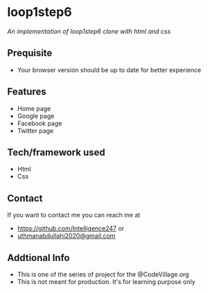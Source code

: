 # loop1step6
*An implementation of loop1step6 clone with html and css*
## Prequisite
- Your browser version should be up to date for better experience
## Features
- Home page
- Google page
- Facebook page
- Twitter page
## Tech/framework used
- Html
- Css
## Contact
If you want to contact me you can reach me at
- https://github.com/Intelligence247 or
- uthmanabdullahi2020@gmail.com
## Addtional Info
- This is one of the series of project for the @CodeVillage.org 
- This is not meant for production. It's for learning purpose only
